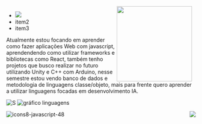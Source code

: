  <img align="right" src="https://github.com/shiro171/shiro171/assets/105444486/0285b221-fdb2-495a-b967-c416c1644c13" width="200" style="float: right; margin-right: 10px;">

    


 
  * [<img src="https://github.com/shiro171/shiro171/assets/105444486/beadf6ec-6ea9-4b28-8dae-c11fef7e0060" width="    ">](https://www.linkedin.com/in/joão-victor-ventura-9b6126240/)
  * item2
  * item3
 


  Atualmente estou focando em aprender como fazer aplicações Web com javascript, aprendendendo como utilizar frameworks e bibliotecas como React, também tenho projetos que busco realizar no futuro utilizando Unity e C++ com Arduino, nesse semestre estou vendo banco de dados e metodologia de linguagens classe/objeto, mais para frente quero aprender a utilizar linguagens focadas em desenvolvimento IA.

  ![S](https://github-readme-stats.vercel.app/api?username=shiro171)
  ![gráfico linguagens ](https://github-readme-stats.vercel.app/api/top-langs/?username=shiro171&layout=donut-vertical)    





 <img src=https://github.com/shiro171/shiro171/assets/105444486/463e5a51-1f9d-4f12-a405-c4862eb7c816 style="float: right; ">


![icons8-javascript-48](https://github.com/shiro171/shiro171/assets/105444486/9a195b61-c6d9-4c67-8662-f32d4c9f849d)
